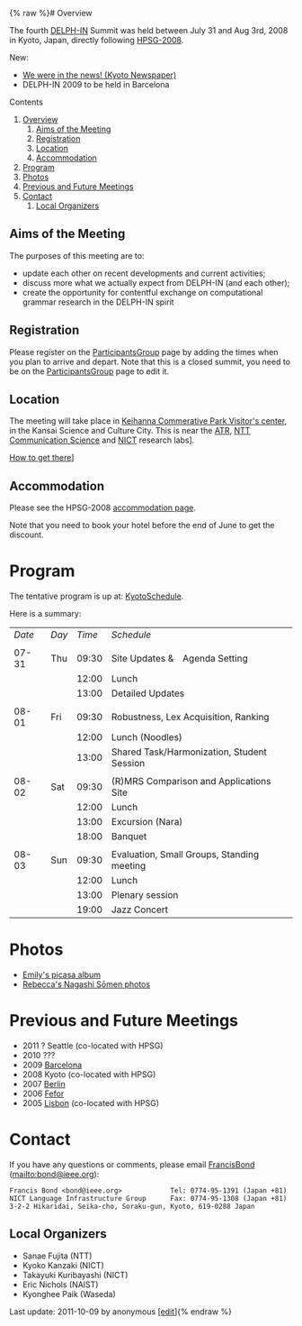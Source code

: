 {% raw %}# Overview

The fourth [DELPH-IN](http://www.delph-in.net) Summit was held between
July 31 and Aug 3rd, 2008 in Kyoto, Japan, directly following
[HPSG-2008](http://www.essex.ac.uk/linguistics/external/HPSG/Conferences/hpsg-2008/).

New:

- [We were in the news! (Kyoto
Newspaper)](http://www.kyoto-np.co.jp/article.php?mid=P2008080200056&genre=K1&area=K20)
- DELPH-IN 2009 to be held in Barcelona

Contents

1. [Overview](../KyotoTop#Overview)
   1. [Aims of the Meeting](../KyotoTop#Aims_of_the_Meeting)
   2. [Registration](../KyotoTop#Registration)
   3. [Location](../KyotoTop#Location)
   4. [Accommodation](../KyotoTop#Accommodation)
2. [Program](../KyotoTop#Program)
3. [Photos](../KyotoTop#Photos)
4. [Previous and Future Meetings](../KyotoTop#Previous_and_Future_Meetings)
5. [Contact](../KyotoTop#Contact)
   1. [Local Organizers](../KyotoTop#Local_Organizers)

## Aims of the Meeting

The purposes of this meeting are to:

- update each other on recent developments and current activities;
- discuss more what we actually expect from DELPH-IN (and each other);
- create the opportunity for contentful exchange on computational
grammar research in the DELPH-IN spirit

## Registration

Please register on the [ParticipantsGroup](../ParticipantsGroup) page by
adding the times when you plan to arrive and depart. Note that this is a
closed summit, you need to be on the
[ParticipantsGroup](../ParticipantsGroup) page to edit it.

## Location

The meeting will take place in [Keihanna Commerative Park Visitor's
center](http://www.keihanna-park.jp/kouen_taniai.html#kouen_bizitasenta),
in the Kansai Science and Culture City. This is near the
[ATR](http://www.atr.jp/html/access/access.html), [NTT Communication
Science](http://www.kecl.ntt.co.jp/rps/index.html) and
[NICT](http://www2.nict.go.jp/x/x151/index_en.html) research labs\].

[How to get
there](/%5Bhttp%3A//www2.nict.go.jp/x/x161/en/member/bond/hpsg-2008/access-delphin.html)\]

## Accommodation

Please see the HPSG-2008 [accommodation
page](http://www2.nict.go.jp/x/x161/en/member/bond/hpsg-2008/hotel-e.html).

Note that you need to book your hotel before the end of June to get the
discount.

# Program

The tentative program is up at: [KyotoSchedule](../KyotoSchedule).

Here is a summary:

|        |       |        |                                            |
|--------|-------|--------|--------------------------------------------|
| *Date* | *Day* | *Time* | *Schedule*                                 |
|        |       |        |                                            |
| 07-31  | Thu   | 09:30  | Site Updates &　Agenda Setting             |
|        |       | 12:00  | Lunch                                      |
|        |       | 13:00  | Detailed Updates                           |
|        |       |        |                                            |
| 08-01  | Fri   | 09:30  | Robustness, Lex Acquisition, Ranking       |
|        |       | 12:00  | Lunch (Noodles)                            |
|        |       | 13:00  | Shared Task/Harmonization, Student Session |
|        |       |        |                                            |
| 08-02  | Sat   | 09:30  | (R)MRS Comparison and Applications Site    |
|        |       | 12:00  | Lunch                                      |
|        |       | 13:00  | Excursion (Nara)                           |
|        |       | 18:00  | Banquet                                    |
|        |       |        |                                            |
| 08-03  | Sun   | 09:30  | Evaluation, Small Groups, Standing meeting |
|        |       | 12:00  | Lunch                                      |
|        |       | 13:00  | Plenary session                            |
|        |       | 19:00  | Jazz Concert                               |

# Photos

- [Emily's picasa
album](http://picasaweb.google.com/emily.m.bender/DELPHINKeihanna?authkey=G_AVl1T7Hjg)
- [Rebecca's Nagashi Sōmen
photos](http://picasaweb.google.com/bec.dridan/NagashiSMen)

# Previous and Future Meetings

- 2011 ? Seattle (co-located with HPSG)
- 2010 ???
- 2009 [Barcelona](../BarcelonaTop)
- 2008 Kyoto (co-located with HPSG)
- 2007 [Berlin](../BerlinTop)
- 2006 [Fefor](../FeforTop)
- 2005 [Lisbon](../LisbonTop) (co-located with HPSG)

# Contact

If you have any questions or comments, please email
[FrancisBond](../FrancisBond) (<mailto:bond@ieee.org>):

    Francis Bond <bond@ieee.org>            Tel: 0774-95-1391 (Japan +81)
    NICT Language Infrastructure Group      Fax: 0774-95-1308 (Japan +81)   
    3-2-2 Hikaridai, Seika-cho, Soraku-gun, Kyoto, 619-0288 Japan  

## Local Organizers

- Sanae Fujita (NTT)
- Kyoko Kanzaki (NICT)
- Takayuki Kuribayashi (NICT)
- Eric Nichols (NAIST)
- Kyonghee Paik (Waseda)

Last update: 2011-10-09 by anonymous [[edit](https://github.com/delph-in/docs/wiki/KyotoTop/_edit)]{% endraw %}